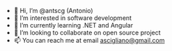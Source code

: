 - 👋 Hi, I’m @antscg (Antonio)
- 👀 I’m interested in software development
- 🌱 I’m currently learning .NET and Angular
- 💞️ I’m looking to collaborate on open source project
- 📫 You can reach me at email ascigliano@gmail.com
